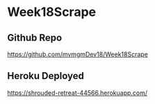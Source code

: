 # Week18Scrape

## Github Repo
https://github.com/mvmgmDev18/Week18Scrape

## Heroku Deployed
https://shrouded-retreat-44566.herokuapp.com/